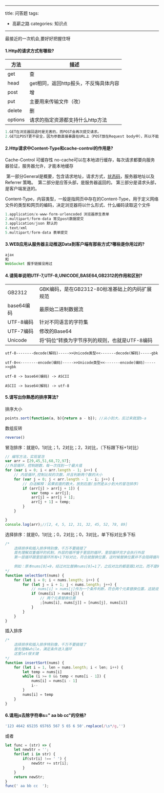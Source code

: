 
---
title: 问答题
tags:
  - 高薪之路
categories: 知识点
---

最接近的一次机会,要好好把握住呀

<!-- more -->

#### 1.Http的请求方式有哪些?

| 方法    | 描述                                  |
| ------- | ------------------------------------- |
| get     | 查                                    |
| head    | get相同，返回http报头，不反悔具体内容 |
| post    | 增                                    |
| put     | 主要用来传输文件（改）                |
| delete  | 删                                    |
| options | 请求的指定资源都支持什么http方法      |

```js
1.GET在浏览器回退时是无害的，而POST会再次提交请求。
2.GET比POST更不安全，因为参数直接暴露在URL上（POST放在Request body中），所以不能用来传递敏感信息。
```



#### 2.Http请求中Content-Type和cache-control的作用是?

Cache-Control 可缓存性 no-cache可以在本地进行缓存，每次请求都要向服务器验证，服务器允许，才能本地缓存

​	第一部分General是概要，包含请求地址，请求方式，[状态码](https://so.csdn.net/so/search?q=状态码&spm=1001.2101.3001.7020)，服务器地址以及Referrer 策略。
​	第二部分是应答头部，是服务器返回的。
​	第三部分是请求头部，是客户端发送的。

Content-Type，内容类型，一般是指网页中存在的Content-Type，用于定义网络文件的类型和网页的编码，决定浏览器将以什么形式、什么编码读取这个文件

```js
1.application/x-www-form-urlencoded 浏览器原生表单
2.multipart/form-data 常见post数据提交
3.application/json 默认的
4.text/xml
5.multipart/form-data 表单提交
```



#### 3.WEB应用从服务器主动推送Data到客户端有那些方式?哪些是你用过的?

```js
ajax
和
WebSocket 握手链接没用过
```

#### 4.请简单说明UTF-7,UTF-8,UNICODE,BASE64,GB2312的作用和区别?

|            |                                                |
| ---------- | ---------------------------------------------- |
| GB2312     | GBK编码，是在GB2312-80标准基础上的内码扩展规范 |
| base64编码 | 最原始二进制数据流                             |
| UTF-8编码  | 针对不同语言的字符集                           |
| UTF-7编码  | 修改的Base64                                   |
| Unicode    | 将“码位”转换为字节序列的规则，也就是UTF-8编码  |

```
utf-8--------decode(解码)----->>Unicode类型<<-------decode(解码)-----gbk

utf-8<<--------encode(编码)----->>Unicode类型<<-------encode(编码)----->>gbk

utf-8 -> base64(编码) -> ASCII

ASCII -> base64(解码) -> utf-8
```

#### 5.请写出你熟悉的排序算法?

排序大小

```js
points.sort(function(a, b){return a - b}); //从小到大，反过来就是b-a
```

数组反转

```js
reverse()
```

冒泡排序：就是0，1对比；1，2对比；2，3对比，（下标跟下标+1对比）

```js
// 编写方法，实现冒泡
var arr = [29,45,51,68,72,97];
//外层循环，控制趟数，每一次找到一个最大值
for (var i = 0; i < arr.length - 1; i++) {
    // 内层循环,控制比较的次数，并且判断两个数的大小
    for (var j = 0; j < arr.length - 1 - i; j++) {
        // 白话解释：如果前面的数大，放到后面(当然是从小到大的冒泡排序)
        if (arr[j] > arr[j + 1]) {
            var temp = arr[j];
            arr[j] = arr[j + 1];
            arr[j + 1] = temp;
        }
    }

}
console.log(arr);//[2, 4, 5, 12, 31, 32, 45, 52, 78, 89]
```

选择排序：就是0，1对比；0，2对比；0，3对比，单下标对比多下标

```js
/* 
    选择排序和插入排序特别像，千万不要搞错了
    首先理解双重循环的机制，外层的循环慢于里层的循环，里层循环完才会执行外层
    第一层循环跟里层循环所有+1下标对比，符合就替换位置，这时候替换位置并不会阻碍循环，参于对比的第一个元素已经变了，nums[i]已经不是原来的元素了
    
	例如：原本nums[0]=9，经过对比替换nums[0]=1了，之后对比的都是跟1对比，而不是9
*/
function selectSort(nums) {
    for (let i = 0; i < nums.length; i++) {
        for (let j = i + 1; j < nums.length; j++) {
            // nums[i] > nums[j]作为一个条件判断，符合两个元素替换位置，这就说明替换之后的元素只会是越来越大的
            if (nums[i] > nums[j]) {
                // 两个元素替换位置
                ;[nums[i], nums[j]] = [nums[j], nums[i]]
            }
        }
    }
}
```

插入排序

```js
/* 
    选择排序和插入排序特别像，千万不要搞错了
    首先理解while，满足条件进入循环
    这里let很关键
*/
function insertSort(nums) {
    for (let i = 1, len = nums.length; i < len; i++) {
        let temp = nums[i]
        while (i >= 0 && temp < nums[i - 1]) {
            nums[i] = nums[i - 1]
            i--
        }
        nums[i] = temp
    }
}
```

#### 6.请用js去除字符串s=" aa bb cc"的空格?

```js
'123 4642 65235 65765 567 5 65 6 50'.replace(/\s*/g,'')
```

或者

```js
let func = (str) => {
    let newStr = '';
    for(let i in str) {
        if(str[i] !== ' ') {
            newStr += str[i];
        }
    }
    return newStr;
}
func(' aa bb cc  ');
```
<!-- more -->